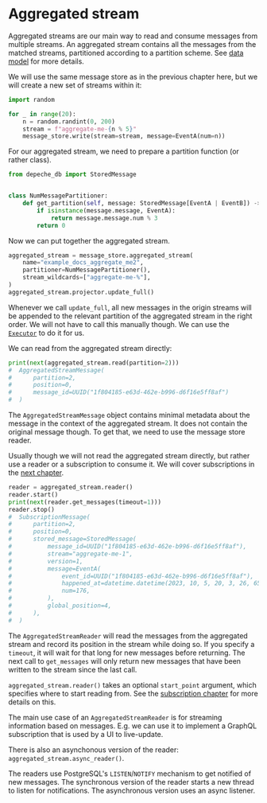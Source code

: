 
# Aggregated stream

Aggregated streams are our main way to read and consume messages from multiple streams.
An aggregated stream contains all the messages from the
matched streams, partitioned according to a partition scheme.
See [data model](../../concepts/data-model.md) for more details.

We will use the same message store as in the previous chapter here, but we will
create a new set of streams within it:

```python
import random

for _ in range(20):
    n = random.randint(0, 200)
    stream = f"aggregate-me-{n % 5}"
    message_store.write(stream=stream, message=EventA(num=n))
```

For our aggregated stream, we need to prepare a partition function (or rather class).

```python
from depeche_db import StoredMessage


class NumMessagePartitioner:
    def get_partition(self, message: StoredMessage[EventA | EventB]) -> int:
        if isinstance(message.message, EventA):
            return message.message.num % 3
        return 0
```

Now we can put together the aggregated stream.

```python
aggregated_stream = message_store.aggregated_stream(
    name="example_docs_aggregate_me2",
    partitioner=NumMessagePartitioner(),
    stream_wildcards=["aggregate-me-%"],
)
aggregated_stream.projector.update_full()
```

Whenever we call `update_full`, all new messages in the origin streams will be
appended to the relevant partition of the aggregated stream in the right order.
We will not have to call this manually though. We can use the
[`Executor`](../../getting-started/executor.md) to do it for us.

We can read from the aggregated stream directly:

```python
print(next(aggregated_stream.read(partition=2)))
#  AggregatedStreamMessage(
#      partition=2,
#      position=0,
#      message_id=UUID("1f804185-e63d-462e-b996-d6f16e5ff8af")
#  )
```

The `AggregatedStreamMessage` object contains minimal metadata about the message
in the context of the aggregated stream. It does not contain the original message
though. To get that, we need to use the message store reader.

Usually though we will not read the aggregated stream directly, but rather use
a reader or a subscription to consume it. We will cover subscriptions in the [next
chapter](getting-started-subscription.md).
```python
reader = aggregated_stream.reader()
reader.start()
print(next(reader.get_messages(timeout=1)))
reader.stop()
#  SubscriptionMessage(
#      partition=2,
#      position=0,
#      stored_message=StoredMessage(
#          message_id=UUID("1f804185-e63d-462e-b996-d6f16e5ff8af"),
#          stream="aggregate-me-1",
#          version=1,
#          message=EventA(
#              event_id=UUID("1f804185-e63d-462e-b996-d6f16e5ff8af"),
#              happened_at=datetime.datetime(2023, 10, 5, 20, 3, 26, 658725),
#              num=176,
#          ),
#          global_position=4,
#      ),
#  )
```

The `AggregatedStreamReader` will read the messages from the aggregated
stream and record its position in the stream while doing so.
If you specify a `timeout`, it will wait for that long for new messages before returning.
The next call to `get_messages` will only return new messages that have been
written to the stream since the last call.

`aggregated_stream.reader()` takes an optional `start_point` argument, which
specifies where to start reading from. See the [subscription chapter](getting-started-subscription.md)
for more details on this.

The main use case of an `AggregatedStreamReader` is for streaming
information based on messages. E.g. we can use it to implement a
GraphQL subscription that is used by a UI to live-update.

There is also an asynchonous version of the reader: `aggregated_stream.async_reader()`.

The readers use PostgreSQL's `LISTEN`/`NOTIFY` mechanism to get notified of new messages.
The synchronous version of the reader starts a new thread to listen for notifications.
The asynchronous version uses an async listener.
